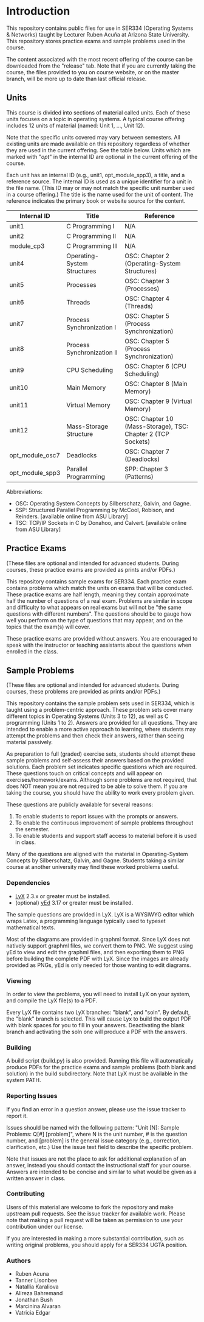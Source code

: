﻿# Introduction
This repository contains public files for use in SER334 (Operating Systems & Networks) taught by Lecturer Ruben Acuña at Arizona State University. This repository stores practice exams and sample problems used in the course.

The content associated with the most recent offering of the course can be downloaded from the "release" tab. Note that if you are currently taking the course, the files provided to you on course website, or on the master branch, will be more up to date than last official release.

## Units
This course is divided into sections of material called units. Each of these units focuses on a topic in operating systems. A typical course offering includes 12 units of material (named: Unit 1, ..., Unit 12).

Note that the specific units covered may vary between semesters. All existing units are made available on this repository regardless of whether they are used in the current offering. See the table below. Units which are marked with "_opt_" in the internal ID are optional in the current offering of the course.

Each unit has an internal ID (e.g., unit1, opt_module_spp3), a title, and a reference source. The internal ID is used as a unique identifier for a unit in the file name. (This ID may or may not match the specific unit number used in a course offering.) The title is the name used for the unit of content. The reference indicates the primary book or website source for the content.

| Internal ID      | Title                       | Reference                                |
|------------------|-----------------------------|------------------------------------------|
| unit1            | C Programming I             | N/A                                      |
| unit2            | C Programming II            | N/A                                      |
| module_cp3       | C Programming III           | N/A                                      |
| unit4            | Operating-System Structures | OSC: Chapter 2 (Operating-System Structures) |
| unit5            | Processes                   | OSC: Chapter 3 (Processes)               |
| unit6            | Threads                     | OSC: Chapter 4 (Threads)                 |
| unit7            | Process Synchronization I   | OSC: Chapter 5 (Process Synchronization) |
| unit8            | Process Synchronization II  | OSC: Chapter 5 (Process Synchronization) |
| unit9            | CPU Scheduling              | OSC: Chapter 6 (CPU Scheduling)          |
| unit10           | Main Memory                 | OSC: Chapter 8 (Main Memory)             |
| unit11           | Virtual Memory              | OSC: Chapter 9 (Virtual Memory)          |
| unit12           | Mass-Storage Structure      | OSC: Chapter 10 (Mass-Storage), TSC: Chapter 2 (TCP Sockets) |
| opt_module_osc7  | Deadlocks                   | OSC: Chapter 7 (Deadlocks)               |
| opt_module_spp3  | Parallel Programming        | SPP: Chapter 3 (Patterns)                |

Abbreviations:
* OSC: Operating System Concepts by Silberschatz, Galvin, and Gagne.
* SSP: Structured Parallel Programming by McCool, Robison, and Reinders. [available online from ASU Library]
* TSC: TCP/IP Sockets in C by Donahoo, and Calvert. [available online from ASU Library]

## Practice Exams
(These files are optional and intended for advanced students. During courses, these practice exams are provided as prints and/or PDFs.)

This repository contains sample exams for SER334. Each practice exam contains problems which match the units on exams that will be conducted. These practice exams are half length, meaning they contain approximate half the number of questions of a real exam. Problems are similar in scope and difficulty to what appears on real exams but will not be "the same questions with different numbers". The questions should be to gauge how well you perform on the type of questions that may appear, and on the topics that the exam(s) will cover.

These practice exams are provided without answers. You are encouraged to speak with the instructor or teaching assistants about the questions when enrolled in the class.

## Sample Problems
(These files are optional and intended for advanced students. During courses, these problems are provided as prints and/or PDFs.)

 This repository contains the sample problem sets used in SER334, which is taught using a problem-centric approach. These problem sets cover many different topics in Operating Systems (Units 3 to 12), as well as C programming (Units 1 to 2). Answers are provided for all questions. They are intended to enable a more active approach to learning, where students may attempt the problems and then check their answers, rather than seeing material passively. 

 As preparation to full (graded) exercise sets, students should attempt these sample problems and self-assess their answers based on the provided solutions. Each problem set indicates specific questions which are required. These questions touch on critical concepts and will appear on exercises/homework/exams. Although some problems are not required, that does NOT mean you are not required to be able to solve them. If you are taking the course, you should have the ability to work every problem given.

These questions are publicly available for several reasons:
1) To enable students to report issues with the prompts or answers.
2) To enable the continuous improvement of sample problems throughout the semester.
3) To enable students and support staff access to material before it is used in class.

Many of the questions are aligned with the material in Operating-System Concepts by Silberschatz, Galvin, and Gagne. Students taking a similar course at another university may find these worked problems useful.

### Dependencies
* [LyX](https://www.lyx.org/) 2.3.x or greater must be installed.
* (optional) [yEd](https://www.yworks.com/products/yed) 3.17 or greater must be installed.

The sample questions are provided in LyX. LyX is a WYSIWYG editor which wraps Latex, a programming language typically used to typeset mathematical texts.

Most of the diagrams are provided in graphml format. Since LyX does not natively support graphml files, we convert them to PNG. We suggest using yEd to view and edit the graphml files, and then exporting them to PNG before building the complete PDF with LyX. Since the images are already provided as PNGs, yEd is only needed for those wanting to edit diagrams.

### Viewing
In order to view the problems, you will need to install LyX on your system, and compile the LyX file(s) to a PDF.

Every LyX file contains two LyX branches: "blank", and "soln". By default, the "blank" branch is selected. This will cause Lyx to build the output PDF with blank spaces for you to fill in your answers. Deactivating the blank branch and activating the soln one will produce a PDF with the answers.

### Building
A build script (build.py) is also provided. Running this file will automatically produce PDFs for the practice exams and sample problems (both blank and solution) in the build subdirectory. Note that LyX must be available in the system PATH.

### Reporting Issues
If you find an error in a question answer, please use the issue tracker to report it.

Issues should be named with the following pattern: "Unit [N]: Sample Problems: Q[#] [problem]", where N is the unit number, # is the question number, and [problem] is the general issue category (e.g., correction, clarification, etc.) Use the issue text field to describe the specific problem.

Note that issues are not the place to ask for additional explanation of an answer, instead you should contact the instructional staff for your course. Answers are intended to be concise and similar to what would be given as a written answer in class. 

### Contributing
Users of this material are welcome to fork the repository and make upstream pull requests. See the issue tracker for available work. Please note that making a pull request will be taken as permission to use your contribution under our license.

If you are interested in making a more substantial contribution, such as writing original problems, you should apply for a SER334 UGTA position.

### Authors
* Ruben Acuna
* Tanner Lisonbee
* Natallia Karaliova
* Alireza Bahremand
* Jonathan Bush
* Marcinina Alvaran
* Vatricia Edgar